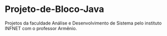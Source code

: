 # Projeto-de-Bloco-Java
Projetos da faculdade Análise e Desenvolvimento de Sistema pelo instituto INFNET com o professor Armênio.
